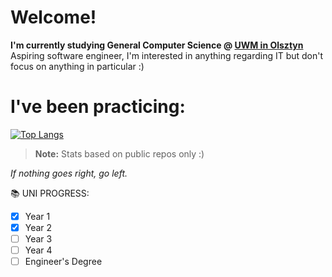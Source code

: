 # Welcome!
**I'm currently studying General Computer Science @ [UWM in Olsztyn](https://uwm.edu.pl)**
Aspiring software engineer, I'm interested in anything regarding IT but don't focus on anything in particular :)

# I've been practicing:
[![Top Langs](https://github-readme-stats.vercel.app/api/top-langs/?username=nexter0)](https://github.com/anuraghazra/github-readme-stats)
> **Note:** Stats based on public repos only :)

*If nothing goes right, go left.*

📚 UNI PROGRESS:
 - [x] Year 1
 - [x] Year 2
 - [ ] Year 3
 - [ ] Year 4
 - [ ] Engineer's Degree
